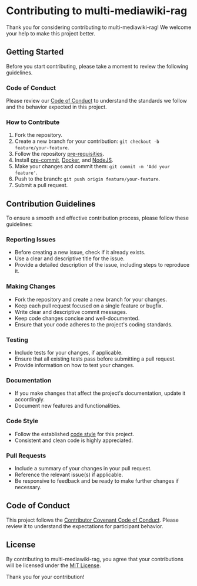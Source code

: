 # Contributing to multi-mediawiki-rag

Thank you for considering contributing to multi-mediawiki-rag! We welcome your help to make this project better.

## Getting Started

Before you start contributing, please take a moment to review the following guidelines.

### Code of Conduct

Please review our [Code of Conduct](CODE_OF_CONDUCT.md) to understand the standards we follow and the behavior expected in this project.

### How to Contribute

1. Fork the repository.
2. Create a new branch for your contribution: `git checkout -b feature/your-feature`.
3. Follow the repository [pre-requisities](README.md#prerequisites).
4. Install [pre-commit](https://pre-commit.com/), [Docker](https://docs.docker.com/engine/install/), and [NodeJS](https://nodejs.org/en/download).
5. Make your changes and commit them: `git commit -m 'Add your feature'`.
6. Push to the branch: `git push origin feature/your-feature`.
7. Submit a pull request.

## Contribution Guidelines

To ensure a smooth and effective contribution process, please follow these guidelines:

### Reporting Issues

- Before creating a new issue, check if it already exists.
- Use a clear and descriptive title for the issue.
- Provide a detailed description of the issue, including steps to reproduce it.

### Making Changes

- Fork the repository and create a new branch for your changes.
- Keep each pull request focused on a single feature or bugfix.
- Write clear and descriptive commit messages.
- Keep code changes concise and well-documented.
- Ensure that your code adheres to the project's coding standards.

### Testing

- Include tests for your changes, if applicable.
- Ensure that all existing tests pass before submitting a pull request.
- Provide information on how to test your changes.

### Documentation

- If you make changes that affect the project's documentation, update it accordingly.
- Document new features and functionalities.

### Code Style

- Follow the established [code style](https://google.github.io/styleguide/pyguide.html) for this project.
- Consistent and clean code is highly appreciated.

### Pull Requests

- Include a summary of your changes in your pull request.
- Reference the relevant issue(s) if applicable.
- Be responsive to feedback and be ready to make further changes if necessary.

## Code of Conduct

This project follows the [Contributor Covenant Code of Conduct](CODE_OF_CONDUCT.md). Please review it to understand the expectations for participant behavior.

## License

By contributing to multi-mediawiki-rag, you agree that your contributions will be licensed under the [MIT License](LICENSE).

Thank you for your contribution!
